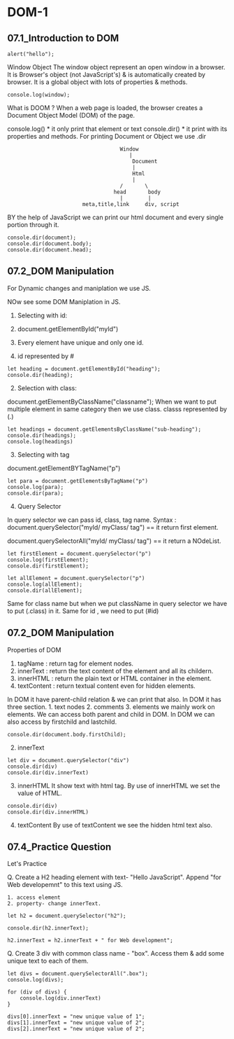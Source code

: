 # DOM-1

## 07.1_Introduction to DOM
```
alert("hello");
```

Window Object
    The window object represent an open window in a browser. 
    It is Browser's object (not JavaScript's) & is automatically created by browser.
    It is a global object with lots of properties & methods. 
```    
console.log(window);
```

What is DOOM ?
 When a web page is loaded, the browser creates a Document Object Model (DOM) of the page.

 console.log()   * it only print that element or text
 console.dir()   * it print with its properties and methods.
 For printing Document or Object we use .dir

                                        Window
                                           |
                                            Document
                                            |
                                            Html
                                            |
                                        /       \
                                      head       body
                                        |        |
                            meta,title,link     div, script 


BY the help of JavaScript we can print our html document and every single portion through it.
```
console.dir(document);
console.dir(document.body);
console.dir(document.head);
```


## 07.2_DOM Manipulation

For Dynamic changes and maniplation we use JS.  

NOw see some DOM Maniplation in JS.

1. Selecting with id:
   
1. document.getElementById("myId")
2. Every element have unique and only one id.
3. id represented by #
```
let heading = document.getElementById("heading");
console.dir(heading);
```
2. Selection with class:
   
document.getElementByClassName("classname");
When we want to put multiple element in same category then we use class. 
classs represented by (.)
```
let headings = document.getElementsByClassName("sub-heading");
console.dir(headings);
console.log(headings)
```
3. Selecting with tag

document.getElementBYTagName("p")
```
let para = document.getElementsByTagName("p")
console.log(para);
console.dir(para);
```
4. Query Selector

In query selector we can pass id, class, tag name.
Syntax :
document.querySelector("myId/ myClass/ tag")   == it return first element.

document.querySelectorAll("myId/ myClass/ tag")   == it return a NOdeList.

```
let firstElement = document.querySelector("p")
console.log(firstElement);
console.dir(firstElement);
```
```
let allElement = document.querySelector("p")
console.log(allElement);
console.dir(allElement);
```
Same for class name but when we put className in query selector we have to put (.class) in it.
Same for id , we need to put (#id)


## 07.2_DOM Manipulation

Properties of DOM

1. tagName : return tag for element nodes.
2. innerText : return the text content of the element and all its childern.
3. innerHTML : return the plain text or HTML container in the element.
4. textContent : return textual content even for hidden elements.


 In DOM it have parent-child relation & we can print that also. 
 In DOM it has three section.
    1. text nodes   2. comments  3. elements
    we mainly work on elements.
    We can access both parent and child in DOM.
    In DOM we can also access by firstchild and lastchild.
```
console.dir(document.body.firstChild);
```
2. innerText
```
let div = document.querySelector("div")
console.dir(div)
console.dir(div.innerText)
```
3. innerHTML
It show text with html tag.
By use of innerHTML we set the value of HTML.
```
console.dir(div)
console.dir(div.innerHTML)
```
4. textContent
By use of textContent we see the hidden html text also.


## 07.4_Practice Question

Let's Practice


Q. Create a H2 heading element with text- "Hello JavaScript". Append "for Web developemnt" to this text using JS.

    1. access element
    2. property- change innerText.

```
let h2 = document.querySelector("h2");

console.dir(h2.innerText);

h2.innerText = h2.innerText + " for Web development";
```

Q. Create 3 div with common class name - "box". Access them & add some unique text to each of them.

```
let divs = document.querySelectorAll(".box");
console.log(divs);

for (div of divs) {
    console.log(div.innerText)
}

divs[0].innerText = "new unique value of 1";
divs[1].innerText = "new unique value of 2";
divs[2].innerText = "new unique value of 2";
```
